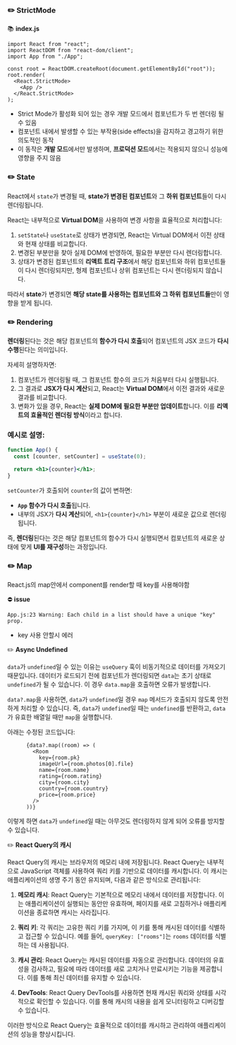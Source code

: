 ### ✏️ StrictMode

📚 **index.js**

```react
import React from "react";
import ReactDOM from "react-dom/client";
import App from "./App";

const root = ReactDOM.createRoot(document.getElementById("root"));
root.render(
  <React.StrictMode>
    <App />
  </React.StrictMode>
);
```

- Strict Mode가 활성화 되어 있는 경우 개발 모드에서 컴포넌트가 두 번 렌더링 될 수 있음
- 컴포넌트 내에서 발생할 수 있는 부작용(side effects)을 감지하고 경고하기 위한 의도적인 동작
- 이 동작은 **개발 모드**에서만 발생하며, **프로덕션 모드**에서는 적용되지 않으니 성능에 영향을 주지 않음

### ✏️ State

React에서 `state`가 변경될 때, **state가 변경된 컴포넌트**와 그 **하위 컴포넌트**들이 다시 렌더링됩니다.

React는 내부적으로 **Virtual DOM**을 사용하여 변경 사항을 효율적으로 처리합니다:
1. `setState`나 `useState`로 상태가 변경되면, React는 Virtual DOM에서 이전 상태와 현재 상태를 비교합니다.
2. 변경된 부분만을 찾아 실제 DOM에 반영하여, 필요한 부분만 다시 렌더링합니다.
3. 상태가 변경된 컴포넌트의 **리액트 트리 구조**에서 해당 컴포넌트와 하위 컴포넌트들이 다시 렌더링되지만, 형제 컴포넌트나 상위 컴포넌트는 다시 렌더링되지 않습니다.

따라서 **state**가 변경되면 **해당 state를 사용하는 컴포넌트와 그 하위 컴포넌트들**만이 영향을 받게 됩니다.



### ✏️ Rendering

**렌더링**된다는 것은 해당 컴포넌트의 **함수가 다시 호출**되어 컴포넌트의 JSX 코드가 **다시 수행**된다는 의미입니다.

자세히 설명하자면:

1. 컴포넌트가 렌더링될 때, 그 컴포넌트 함수의 코드가 처음부터 다시 실행됩니다.
2. 그 결과로 **JSX가 다시 계산**되고, React는 **Virtual DOM**에서 이전 결과와 새로운 결과를 비교합니다.
3. 변화가 있을 경우, React는 **실제 DOM에 필요한 부분만 업데이트**합니다. 이를 **리액트의 효율적인 렌더링 방식**이라고 합니다.

### 예시로 설명:

```jsx
function App() {
  const [counter, setCounter] = useState(0);

  return <h1>{counter}</h1>;
}
```

`setCounter`가 호출되어 `counter`의 값이 변하면:
- **`App` 함수가 다시 호출**됩니다.
- 내부의 JSX가 **다시 계산**되어, `<h1>{counter}</h1>` 부분이 새로운 값으로 렌더링됩니다.

즉, **렌더링**된다는 것은 해당 컴포넌트의 함수가 다시 실행되면서 컴포넌트의 새로운 상태에 맞게 **UI를 재구성**하는 과정입니다.



### ✏️ Map

React.js의 map안에서 component를 render할 때 key를 사용해야함

⛔️ **issue**

```
App.js:23 Warning: Each child in a list should have a unique "key" prop.
```

- key 사용 안할시 에러

✏️ **Async Undefined**

`data`가 `undefined`일 수 있는 이유는 `useQuery` 훅이 비동기적으로 데이터를 가져오기 때문입니다. 데이터가 로드되기 전에 컴포넌트가 렌더링되면 `data`는 초기 상태로 `undefined`가 될 수 있습니다. 이 경우 `data.map`을 호출하면 오류가 발생합니다.

`data?.map`을 사용하면, `data`가 `undefined`일 경우 `map` 메서드가 호출되지 않도록 안전하게 처리할 수 있습니다. 즉, `data`가 `undefined`일 때는 `undefined`를 반환하고, `data`가 유효한 배열일 때만 `map`을 실행합니다.

아래는 수정된 코드입니다:

```typescript:src/routes/Home.tsx
      {data?.map((room) => (
        <Room
          key={room.pk}
          imageUrl={room.photos[0].file}
          name={room.name}
          rating={room.rating}
          city={room.city}
          country={room.country}
          price={room.price}
        />
      ))} 
```

이렇게 하면 `data`가 `undefined`일 때는 아무것도 렌더링하지 않게 되어 오류를 방지할 수 있습니다.

✏️ **React Query의 캐시**

React Query의 캐시는 브라우저의 메모리 내에 저장됩니다. React Query는 내부적으로 JavaScript 객체를 사용하여 쿼리 키를 기반으로 데이터를 캐시합니다. 이 캐시는 애플리케이션의 생명 주기 동안 유지되며, 다음과 같은 방식으로 관리됩니다:

1. **메모리 캐시**: React Query는 기본적으로 메모리 내에서 데이터를 저장합니다. 이는 애플리케이션이 실행되는 동안만 유효하며, 페이지를 새로 고침하거나 애플리케이션을 종료하면 캐시는 사라집니다.

2. **쿼리 키**: 각 쿼리는 고유한 쿼리 키를 가지며, 이 키를 통해 캐시된 데이터를 식별하고 접근할 수 있습니다. 예를 들어, `queryKey: ["rooms"]`는 `rooms` 데이터를 식별하는 데 사용됩니다.

3. **캐시 관리**: React Query는 캐시된 데이터를 자동으로 관리합니다. 데이터의 유효성을 검사하고, 필요에 따라 데이터를 새로 고치거나 만료시키는 기능을 제공합니다. 이를 통해 최신 데이터를 유지할 수 있습니다.

4. **DevTools**: React Query DevTools를 사용하면 현재 캐시된 쿼리와 상태를 시각적으로 확인할 수 있습니다. 이를 통해 캐시의 내용을 쉽게 모니터링하고 디버깅할 수 있습니다.

이러한 방식으로 React Query는 효율적으로 데이터를 캐시하고 관리하여 애플리케이션의 성능을 향상시킵니다.



